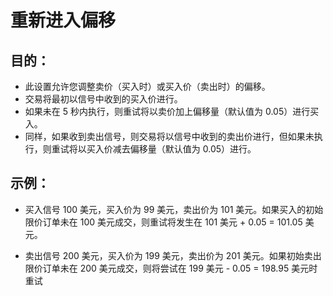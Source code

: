 # **重新进入偏移**

## 目的：

- 此设置允许您调整卖价（买入时）或买入价（卖出时）的偏移。
- 交易将最初以信号中收到的买入价进行。
- 如果未在 5 秒内执行，则重试将以卖价加上偏移量（默认值为 0.05）进行买入。
- 同样，如果收到卖出信号，则交易将以信号中收到的卖出价进行，但如果未执行，则重试将以买入价减去偏移量（默认值为 0.05）进行。

## 示例：

- 买入信号 100 美元，买入价为 99 美元，卖出价为 101 美元。如果买入的初始限价订单未在 100 美元成交，则重试将发生在 101 美元 + 0.05 = 101.05 美元。

- 卖出信号 200 美元，买入价为 199 美元，卖出价为 201 美元。如果初始卖出限价订单未在 200 美元成交，则将尝试在 199 美元 - 0.05 = 198.95 美元时重试

